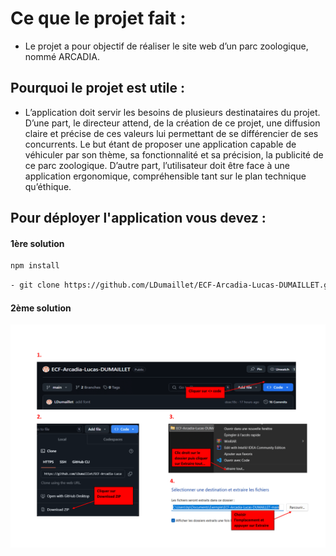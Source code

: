 # Ce que le projet fait :

- Le projet a pour objectif de réaliser le site web d’un parc zoologique, nommé ARCADIA.

## Pourquoi le projet est utile :

- L’application doit servir les besoins de plusieurs destinataires du projet. D’une part, le
  directeur attend, de la création de ce projet, une diffusion claire et précise de ces valeurs lui permettant de se
  différencier de ses concurrents. Le but étant de proposer une application capable de véhiculer par son thème,
  sa fonctionnalité et sa précision, la publicité de ce parc zoologique. D’autre part, l’utilisateur doit être face à
  une application ergonomique, compréhensible tant sur le plan technique qu’éthique.

## Pour déployer l'application vous devez :

#### 1ère solution

```bash
npm install
```

```bash
- git clone https://github.com/LDumaillet/ECF-Arcadia-Lucas-DUMAILLET.git
```

#### 2ème solution

![](extract-projet.png)

